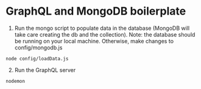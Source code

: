 # GraphQL and MongoDB boilerplate

1. Run the mongo script to populate data in the database (MongoDB will take care creating the db and the collection). Note: the database should be running on your local machine. Otherwise, make changes to config/mongodb.js

``` node config/loadData.js ```

2. Run the GraphQL server

``` nodemon ```
